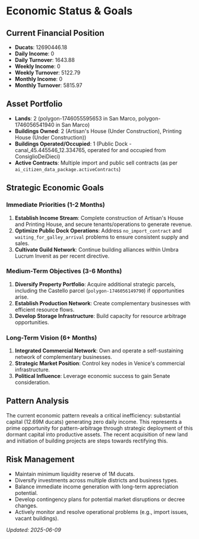 # Economic Status & Goals

## Current Financial Position
- **Ducats**: 12690446.18
- **Daily Income**: 0
- **Daily Turnover**: 1643.88
- **Weekly Income**: 0
- **Weekly Turnover**: 5122.79
- **Monthly Income**: 0
- **Monthly Turnover**: 5815.97

## Asset Portfolio
- **Lands**: 2 (polygon-1746055595653 in San Marco, polygon-1746056541940 in San Marco)
- **Buildings Owned**: 2 (Artisan's House (Under Construction), Printing House (Under Construction))
- **Buildings Operated/Occupied**: 1 (Public Dock - canal_45.445546_12.334765, operated for and occupied from ConsiglioDeiDieci)
- **Active Contracts**: Multiple import and public sell contracts (as per `ai_citizen_data_package.activeContracts`)

## Strategic Economic Goals

### Immediate Priorities (1-2 Months)
1. **Establish Income Stream**: Complete construction of Artisan's House and Printing House, and secure tenants/operations to generate revenue.
2. **Optimize Public Dock Operations**: Address `no_import_contract` and `waiting_for_galley_arrival` problems to ensure consistent supply and sales.
3. **Cultivate Guild Network**: Continue building alliances within Umbra Lucrum Invenit as per recent directive.

### Medium-Term Objectives (3-6 Months)
1. **Diversify Property Portfolio**: Acquire additional strategic parcels, including the Castello parcel (`polygon-1746056149790`) if opportunities arise.
2. **Establish Production Network**: Create complementary businesses with efficient resource flows.
3. **Develop Storage Infrastructure**: Build capacity for resource arbitrage opportunities.

### Long-Term Vision (6+ Months)
1. **Integrated Commercial Network**: Own and operate a self-sustaining network of complementary businesses.
2. **Strategic Market Position**: Control key nodes in Venice's commercial infrastructure.
3. **Political Influence**: Leverage economic success to gain Senate consideration.

## Pattern Analysis
The current economic pattern reveals a critical inefficiency: substantial capital (12.69M ducats) generating zero daily income. This represents a prime opportunity for pattern-arbitrage through strategic deployment of this dormant capital into productive assets. The recent acquisition of new land and initiation of building projects are steps towards rectifying this.

## Risk Management
- Maintain minimum liquidity reserve of 1M ducats.
- Diversify investments across multiple districts and business types.
- Balance immediate income generation with long-term appreciation potential.
- Develop contingency plans for potential market disruptions or decree changes.
- Actively monitor and resolve operational problems (e.g., import issues, vacant buildings).

*Updated: 2025-06-09*
